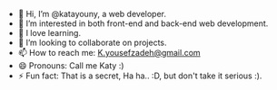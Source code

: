 - 👋 Hi, I’m @katayouny, a web developer.
- 👀 I’m interested in both front-end and back-end web development.
- 🌱 I love learning.
- 💞️ I’m looking to collaborate on projects.
- 📫 How to reach me: K.yousefzadeh@gmail.com
- 😄 Pronouns: Call me Katy :)
- ⚡ Fun fact: That is a secret, Ha ha.. :D, but don't take it serious :).

<!---
katayouny/katayouny is a ✨ special ✨ repository because its `README.md` (this file) appears on your GitHub profile.
You can click the Preview link to take a look at your changes.
--->
